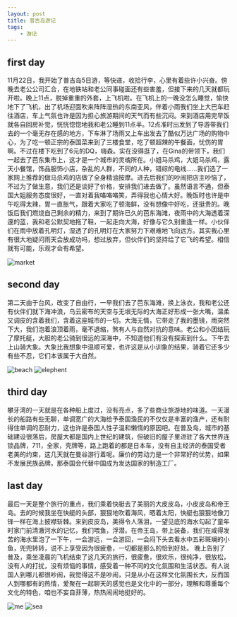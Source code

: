 ```yaml
---
layout: post
title: 普吉岛游记
tags:
    - 游记
---
```


## first day

  11月22日，我开始了普吉岛5日游，等快递，收拾行李，心里有着些许小兴奋。傍晚去老公公司汇合，在地铁站和老公同事碰面还有些害羞，但接下来的几天就都玩开啦。晚上11点，脱掉重重的外套，上飞机啦。在飞机上的一晚没怎么睡觉，愉快地下了飞机，出了机场迎面吹来阵阵湿热的东南亚风，伴着小雨我们坐上大巴车赶往酒店，车上气氛也许是因为担心旅游期间的天气而有些沉闷。来到酒店用完早饭就各自回房补觉，恍恍惚惚地我和老公睡到11点半。12点准时出发到了导游带我们去的一个毫无存在感的地方，下车淋了场雨又上车出发去了酷似万达广场的购物中心，为了吃一顿正宗的泰国菜来到了三楼食堂，吃了顿超辣的午餐面，忧伤的胃啊。不过在楼下吃到了6元的DQ，嗨森。实在没得逛了，在Gina的带领下，我们一起去了芭东集市上，这才是一个城市的灵魂所在。小姐马杀鸡，大姐马杀鸡，露天小餐馆，饰品服饰小店，杂乱的人群，不同的人种，错综的电线……我们选了一家网上推荐的做马杀鸡的店做了全身精油按摩。进去后我们的吵闹把店主吵恼了，不过为了做生意，我们还是谈好了价格，安排我们进去做了。虽然语言不通，但泰国大姐服务态度很好，一直对着我咯咯咯笑，弄得我也心情大好。晚饭时也许是中午吃得太辣，胃一直胀气，跟着大家吃了顿海鲜，没有想像中好吃，还挺贵的。晚饭后我们燃烧自己剩余的精力，来到了期许已久的芭东海滩，夜雨中的大海透着深邃的蓝，我和老公默契地拖了鞋，一起走向大海，好像与它久别重逢一样。小伙伴们在雨中放着孔明灯，湿透了的孔明灯在大家努力下艰难地飞向远方。其实我心里有很大地疑问雨天会放成功吗，想过放弃，但伙伴们的坚持给了它飞的希望。相信就有可能，乐观才会有希望。

![market](http://cindyawu.qiniudn.com/market.jpg/blog)

## second day

  第二天由于台风，改变了自由行，一早我们去了芭东海滩，换上泳衣，我和老公还有伙伴们就下海冲浪，乌云密布的天空与无垠无际的大海正好形成一张大嘴，温柔又调皮的含着我们，含着这座城市的一切。大海无情，它带走了我的墨镜，雨突然下大，我们泡着浪顶着雨，毫不退缩，煞有人与自然对抗的意味。老公和小团结玩了摩托艇，大胆的老公骑到很远的深海中，不知道他们有没有探索到什么。下午去上山骑大象。大象比我想象中温顺可爱，也许这是从小训象的结果，骑着它还多少有些不忍，它们本该属于大自然。

![beach](http://cindyawu.qiniudn.com/beach.jpg/blog)
![elephent](http://cindyawu.qiniudn.com/elephent.jpg/blog)
  
## third day

  攀牙湾的一天就是在各种船上度过，没有亮点，多了些商业旅游地的味道。一天漫长的船路有些无聊，单调宽广的大海给予泰国渔民的不仅仅是丰富的渔产，还有耐得住单调的忍耐力，这也许是泰国人性子温和懒惰的原因吧。在普及岛，城市的基础建设很落后，房屋大都是国内上世纪的建筑，但破旧的屋子里进驻了各大世界连锁品牌，711，全家，壳牌等，路上跑着的都是日本车，没有自主经济的泰国受者老美的约束，这几天就在曼谷游行着呢。廉价的劳动力是一个非常好的优势，如果不发展民族品牌，那泰国会代替中国成为发达国家的制造工厂。
  
## last day

  最后一天是整个旅行的重点，我们乘着快艇去了美丽的大皮皮岛，小皮皮岛和帝王岛。去的时候我坐在快艇的头部，狠狠地吹着海风，晒着太阳，快艇也狠狠地像刀锋一样在海上披襟斩棘。来到皮皮岛，美得令人落泪，一望见底的海水勾起了童年时家门前清澈河水的记忆，我们喂鱼，浮潜。在帝王岛，带上装备，我们在咸得发苦的海水里泡了一下午，一会游远，一会游回，一会闷下头去看水中五彩斑斓的小鱼，兜兜转转，说不上享受因为很疲惫，一切都是那么的恰到好处。
    晚上告别了普及，乘坐凌晨的飞机结束了这几天的旅行，很疲惫，很欢乐，很纯净，很放松，没有人的打扰，没有烦恼的事情，感受着一种不同的文化氛围和生活状态。有人说国人到哪儿都很吵闹，我觉得这不是吵闹，只是从小在这样文化氛围长大，反而国人到哪都有的热情，爱聚在一起聊天的感觉也是文化中的一部分，理解和尊重每个文化的特色，咱也不妄自菲薄，热热闹闹地挺好的。

![me](http://cindyawu.qiniudn.com/me.jpg/blog)
![sea](http://cindyawu.qiniudn.com/sea.jpg/blog)

